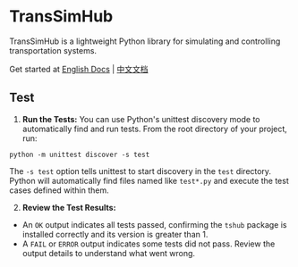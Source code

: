 <!--
 * @Author: WANG Maonan
 * @Date: 2023-08-23 10:57:30
 * @Description: TransSimHub README
 * @LastEditTime: 2024-07-26 05:24:36
-->
# TransSimHub

TransSimHub is a lightweight Python library for simulating and controlling transportation systems. 

Get started at
[English Docs](https://transsimhub.readthedocs.io/en/latest/) | 
[中文文档](https://transsimhub.readthedocs.io/en/latest/locales/zh_CN/index.html)

## Test

1. **Run the Tests:** You can use Python's unittest discovery mode to automatically find and run tests. From the root directory of your project, run:

```shell
python -m unittest discover -s test
```

The `-s test` option tells unittest to start discovery in the `test` directory. Python will automatically find files named like `test*.py` and execute the test cases defined within them.

2. **Review the Test Results:**
- An `OK` output indicates all tests passed, confirming the `tshub` package is installed correctly and its version is greater than 1.
- A `FAIL` or `ERROR` output indicates some tests did not pass. Review the output details to understand what went wrong.
